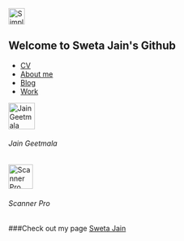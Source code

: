 <p align="left">
<img src="https://simpleicons.org/icons/android.svg" alt="Simple Icons" width=32 height=32 >
<p align="left">
  
## Welcome to Sweta Jain's Github 




- [CV](https://swetathebest.github.io/cv/)
- [About me](https://swetathebest.github.io/about/)
- [Blog](https://swetathebest.github.io/blog/)
- [Work](https://swetathebest.github.io/works/)


<a href="https://play.google.com/store/apps/details?id=com.swetajain.jainbhajan">
<img src="https://play-lh.googleusercontent.com/9Yu-TJ6Mceq871DLhBsSaejvln-jMC5pol-PqTbC1ZokgAsdPJ6SuXkqxLPJjMFYgGc=s180-rw" alt="Jain Geetmala" width=52 height=52>
</a>
<h6 >Jain Geetmala</h6>

<a href="https://play.google.com/store/apps/details?id=com.swetajain.scannerpro">
<img src="https://play-lh.googleusercontent.com/ChkFz2t_2kpmYpjpgqR5N-fOFwVUWWmT6wBCpeMZwb4bYTnmTjZdqQsZnvEBB0CRmQ=s180-rw" alt="Scanner Pro" width=48 height=48>
</a>
<h6 >Scanner Pro</h6>





###Check out my page  [Sweta Jain](https://swetathebest.github.io/) 
